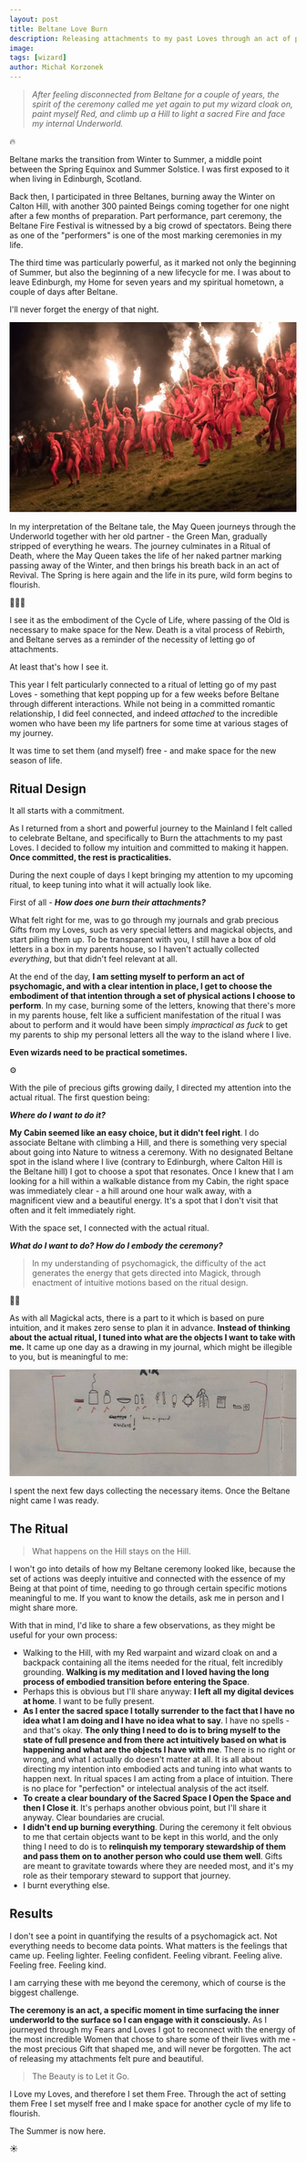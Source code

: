 ```yaml
---
layout: post
title: Beltane Love Burn
description: Releasing attachments to my past Loves through an act of psychomagick
image: 
tags: [wizard]
author: Michał Korzonek
---
```




> *After feeling disconnected from Beltane for a couple of years, the spirit of the ceremony called me yet again to put my wizard cloak on, paint myself Red, and climb up a Hill to light a sacred Fire and face my internal Underworld.*

🔥

Beltane marks the transition from Winter to Summer, a middle point between the Spring Equinox and Summer Solstice. I was first exposed to it when living in Edinburgh, Scotland. 

Back then, I participated in three Beltanes, burning away the Winter on Calton Hill, with another 300 painted Beings coming together for one night after a few months of preparation. Part performance, part ceremony, the Beltane Fire Festival is witnessed by a big crowd of spectators. Being there as one of the "performers" is one of the most marking ceremonies in my life.

The third time was particularly powerful, as it marked not only the beginning of Summer, but also the beginning of a new lifecycle for me. I was about to leave Edinburgh, my Home for seven years and my spiritual hometown, a couple of days after Beltane.

I'll never forget the energy of that night.

![Reds and Beasties with torches running down the Hill](/assets/beltane-red-run.jpg)

In my interpretation of the Beltane tale, the May Queen journeys through the Underworld together with her old partner - the Green Man, gradually stripped of everything he wears. The journey culminates in a Ritual of Death, where the May Queen takes the life of her naked partner marking passing away of the Winter, and then brings his breath back in an act of Revival. The Spring is here again and the life in its pure, wild form begins to flourish.

🌱🌱🌱

I see it as the embodiment of the Cycle of Life, where passing of the Old is necessary to make space for the New. Death is a vital process of Rebirth, and Beltane serves as a reminder of the necessity of letting go of attachments.

At least that's how I see it.

This year I felt particularly connected to a ritual of letting go of my past Loves - something that kept popping up for a few weeks before Beltane through different interactions. While not being in a committed romantic relationship, I did feel connected, and indeed *attached* to the incredible women who have been my life partners for some time at various stages of my journey.

It was time to set them (and myself) free - and make space for the new season of life.

## Ritual Design

It all starts with a commitment.

As I returned from a short and powerful journey to the Mainland I felt called to celebrate Beltane, and specifically  to Burn the attachments to my past Loves. I decided to follow my intuition and committed to making it happen. **Once committed, the rest is practicalities.**

During the next couple of days I kept bringing my attention to my upcoming ritual, to keep tuning into what it will actually look like.

First of all - ***How does one burn their attachments?***

What felt right for me, was to go through my journals and grab precious Gifts from my Loves, such as very special letters and magickal objects, and start piling them up. To be transparent with you, I still have a box of old letters in a box in my parents house, so I haven't actually collected *everything*, but that didn't feel relevant at all.

At the end of the day, **I am setting myself to perform an act of psychomagic, and with a clear intention in place, I get to choose the embodiment of that intention through a set of physical actions I choose to perform**. In my case, burning some of the letters, knowing that there's more in my parents house, felt like a sufficient manifestation of the ritual I was about to perform and it would have been simply *impractical as fuck* to get my parents to ship my personal letters all the way to the island where I live. 

**Even wizards need to be practical sometimes.**

⚙️

With the pile of precious gifts growing daily, I directed my attention into the actual ritual. The first question being: 

***Where do I want to do it?***

**My Cabin seemed like an easy choice, but it didn't feel right**. I do associate Beltane with climbing a Hill, and there is something very special about going into Nature to witness a ceremony. With no designated Beltane spot in the island where I live (contrary to Edinburgh, where Calton Hill is the Beltane hill) I got to choose a spot that resonates. Once I knew that I am looking for a hill within a walkable distance from my Cabin, the right space was immediately clear - a hill around one hour walk away, with a magnificent view and a beautiful energy. It's a spot that I don't visit that often and it felt immediately right.

With the space set, I connected with the actual ritual. 

***What do I want to do? How do I embody the ceremony?***

> In my understanding of psychomagick, the difficulty of the act generates the energy that gets directed into Magick, through enactment of intuitive motions based on the ritual design.

🧙‍♂️

As with all Magickal acts, there is a part to it which is based on pure intuition, and it makes zero sense to plan it in advance. **Instead of thinking about the actual ritual, I tuned into what are the objects I want to take with me.** It came up one day as a drawing in my journal, which might be illegible to you, but is meaningful to me:

![journal scan with ritual objects](/assets/beltane-objects.jpg)

I spent the next few days collecting the necessary items. Once the Beltane night came I was ready.

## The Ritual

> What happens on the Hill stays on the Hill.

I won't go into details of how my Beltane ceremony looked like, because the set of actions was deeply intuitive and connected with the essence of my Being at that point of time, needing to go through certain specific motions meaningful to me. If you want to know the details, ask me in person and I might share more.

With that in mind, I'd like to share a few observations, as they might be useful for your own process:

- Walking to the Hill, with my Red warpaint and wizard cloak on and a backpack containing all the items needed for the ritual, felt incredibly grounding. **Walking is my meditation and I loved having the long process of embodied transition before entering the Space**.
- Perhaps this is obvious but I'll share anyway: **I left all my digital devices at home**. I want to be fully present.
- **As I enter the sacred space I totally surrender to the fact that I have no idea what I am doing and I have no idea what to say**. I have no spells - and that's okay. **The only thing I need to do is to bring myself to the state of full presence and from there act intuitively based on what is happening and what are the objects I have with me**. There is no right or wrong, and what I actually do doesn't matter at all. It is all about directing my intention into embodied acts and tuning into what wants to happen next. In ritual spaces I am acting from a place of intuition. There is no place for "perfection" or intelectual analysis of the act itself.
- **To create a clear boundary of the Sacred Space I Open the Space and then I Close it**. It's perhaps another obvious point, but I'll share it anyway. Clear boundaries are crucial.
- **I didn't end up burning everything**. During the ceremony it felt obvious to me that certain objects want to be kept in this world, and the only thing I need to do is to **relinquish my temporary stewardship of them and pass them on to another person who could use them well**.  Gifts are meant to gravitate towards where they are needed most, and it's my role as their temporary steward to support that journey.
- I burnt everything else.

## Results

I don't see a point in quantifying the results of a psychomagick act. Not everything needs to become data points. What matters is the feelings that came up. Feeling lighter. Feeling confident. Feeling vibrant. Feeling alive. Feeling free. Feeling kind.

I am carrying these with me beyond the ceremony, which of course is the biggest challenge.

**The ceremony is an act, a specific moment in time surfacing the inner underworld to the surface so I can engage with it consciously.** As I journeyed through my Fears and Loves I got to reconnect with the energy of the most incredible Women that chose to share some of their lives with me - the most precious Gift that shaped me, and will never be forgotten. The act of releasing my attachments felt pure and beautiful.

> The Beauty is to Let it Go.

I Love my Loves, and therefore I set them Free. Through the act of setting them Free I set myself free and I make space for another cycle of my life to flourish.

The Summer is now here.

☀️









